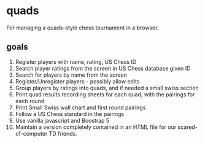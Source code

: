 # quads
For managing a quads-style chess tournament in a browser.

## goals
1. Register players with name, rating, US Chess ID
2. Search player ratings from the screen in US Chess database given ID
3. Search for players by name from the screen
4. Register/Unregister players - possibly allow edits
5. Group players by ratings into quads, and if needed a small swiss section
6. Print quad results recording sheets for each quad, with the pairings for each round
7. Print Small Swiss wall chart and first round pairings
8. Follow a US Chess standard in the pairings
9. Use vanilla javascript and Boostrap 5
10. Maintain a version completely contained in an HTML file for our scared-of-computer TD friends.
